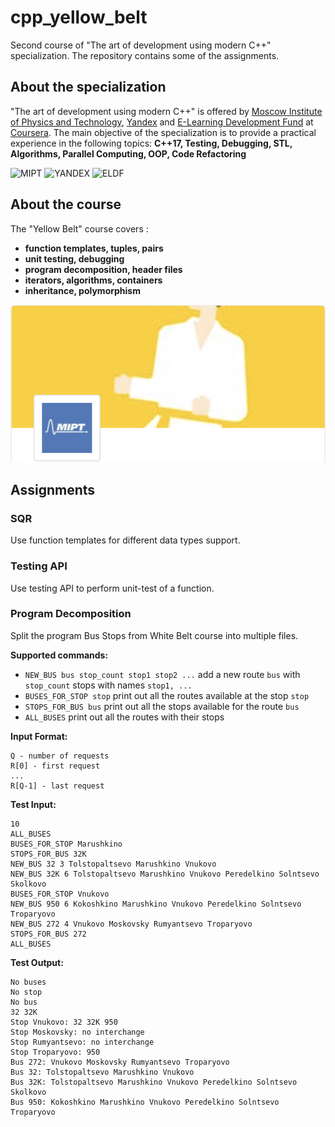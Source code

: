 # cpp_yellow_belt
Second course of "The art of development using modern C++" specialization. The repository contains some of the assignments.

## About the specialization
"The art of development using modern C++" is offered by [Moscow Institute of Physics and Technology](https://mipt.ru/english/), [Yandex](www.yandex.ru) and [E-Learning Development Fund](https://eldf.net) at [Coursera](www.coursera.org).
The main objective of the specialization is to provide a practical experience in the following topics:
**C++17, Testing, Debugging, STL, Algorithms, Parallel Computing, OOP, Code Refactoring**

![MIPT](https://d3njjcbhbojbot.cloudfront.net/api/utilities/v1/imageproxy/https://coursera-university-assets.s3.amazonaws.com/48/291dfd1736174fa3dc51726f58884c/logo_square400x400eng_notext_inv.png?auto=format%2Ccompress&dpr=2&w=120&h=120)  ![YANDEX](https://d3njjcbhbojbot.cloudfront.net/api/utilities/v1/imageproxy/http://coursera-university-assets.s3.amazonaws.com/aa/cae40116304b32816d2181c20c99fc/Coursera-userpic.png?auto=format%2Ccompress&dpr=2&w=120&h=120)  ![ELDF](https://d3njjcbhbojbot.cloudfront.net/api/utilities/v1/imageproxy/http://coursera-university-assets.s3.amazonaws.com/ec/b38186de2c485cb2e5ba546a16c9cb/4.png?auto=format%2Ccompress&dpr=2&w=120&h=120)

## About the course
The "Yellow Belt" course covers :
 - **function templates, tuples, pairs**
 - **unit testing, debugging**
 - **program decomposition, header files**
 - **iterators, algorithms, containers**
 - **inheritance, polymorphism**

![MIPT](yellow.png)

## Assignments
### SQR
Use function templates for different data types support.

### Testing API
Use testing API to perform unit-test of a function.

### Program Decomposition
Split the program Bus Stops from White Belt course into multiple files.

**Supported commands:**
 - `NEW_BUS bus stop_count stop1 stop2 ...` add a new route `bus` with `stop_count` stops with names `stop1, ...`
 - `BUSES_FOR_STOP stop` print out all the routes available at the stop `stop`
 - `STOPS_FOR_BUS bus` print out all the stops available for the route `bus`
 - `ALL_BUSES` print out all the routes with their stops

**Input Format:**
```
Q - number of requests
R[0] - first request
...
R[Q-1] - last request
```

**Test Input:**
```
10
ALL_BUSES
BUSES_FOR_STOP Marushkino
STOPS_FOR_BUS 32K
NEW_BUS 32 3 Tolstopaltsevo Marushkino Vnukovo
NEW_BUS 32K 6 Tolstopaltsevo Marushkino Vnukovo Peredelkino Solntsevo Skolkovo
BUSES_FOR_STOP Vnukovo
NEW_BUS 950 6 Kokoshkino Marushkino Vnukovo Peredelkino Solntsevo Troparyovo
NEW_BUS 272 4 Vnukovo Moskovsky Rumyantsevo Troparyovo
STOPS_FOR_BUS 272
ALL_BUSES
```

**Test Output:**
```
No buses
No stop
No bus
32 32K
Stop Vnukovo: 32 32K 950
Stop Moskovsky: no interchange
Stop Rumyantsevo: no interchange
Stop Troparyovo: 950
Bus 272: Vnukovo Moskovsky Rumyantsevo Troparyovo
Bus 32: Tolstopaltsevo Marushkino Vnukovo
Bus 32K: Tolstopaltsevo Marushkino Vnukovo Peredelkino Solntsevo Skolkovo
Bus 950: Kokoshkino Marushkino Vnukovo Peredelkino Solntsevo Troparyovo
```
